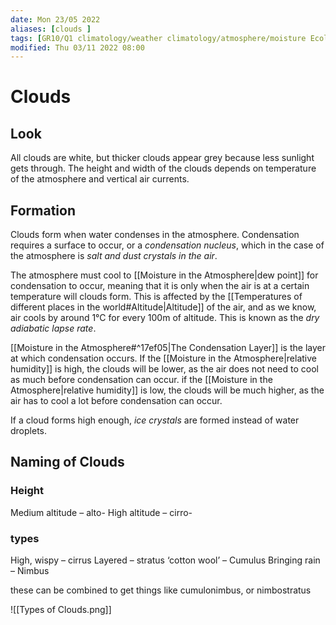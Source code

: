```yaml
---
date: Mon 23/05 2022
aliases: [clouds ]
tags: [GR10/Q1 climatology/weather climatology/atmosphere/moisture Ecology/hydrosphere  Ecology/atmosphere ]
modified: Thu 03/11 2022 08:00
---
```

# Clouds
## Look
All clouds are white, but thicker clouds appear grey because less sunlight gets through. The height and width of the clouds depends on temperature of the atmosphere and vertical air currents. 

## Formation
Clouds form when water condenses in the atmosphere. Condensation requires a surface to occur, or a *condensation nucleus*, which in the case of the atmosphere is *salt and dust crystals in the air*. 

The atmosphere must cool to [[Moisture in the Atmosphere|dew point]] for condensation to occur, meaning that it is only when the air is at a certain temperature will clouds form. This is affected by the [[Temperatures of different places in the world#Altitude|Altitude]] of the air, and as we know, air cools by around 1°C for every 100m of altitude. This is known as the *dry adiabatic lapse rate*. 

[[Moisture in the Atmosphere#^17ef05|The Condensation Layer]] is the layer at which condensation occurs. If the [[Moisture in the Atmosphere|relative humidity]] is high, the clouds will be lower, as the air does not need to cool as much before condensation can occur. if the [[Moisture in the Atmosphere|relative humidity]] is low, the clouds will be much higher, as the air has to cool a lot before condensation can occur. 

If a cloud forms high enough, *ice crystals* are formed instead of water droplets. 

## Naming of Clouds
### Height
Medium altitude – alto-
High altitude – cirro-

### types
High, wispy – cirrus
Layered – stratus
‘cotton wool’ – Cumulus
Bringing rain – Nimbus

these can be combined to get things like cumulonimbus, or nimbostratus

![[Types of Clouds.png]]
